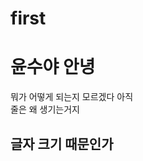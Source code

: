 # first
<!DOCTYPE html>
<html lang="ko">
<head>
    <meta charset="UTF-8">
    <meta http-equiv="X-UA-Compatible" content="IE=edge">
    <meta name="viewport" content="width=device-width, initial-scale=1.0">
    <title>.</title>
</head>
<body>
    <h1>윤수야 안녕</h1>
    뭐가 어떻게 되는지 모르겠다 아직<br>
    줄은 왜 생기는거지
    <h2>글자 크기 때문인가</h2>
</body>
</html>
